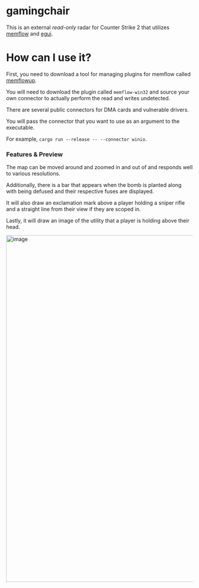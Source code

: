 # gamingchair

This is an external *read-only* radar for Counter Strike 2 that utilizes [memflow](https://github.com/memflow/memflow) and [egui](https://github.com/emilk/egui).

# How can I use it?

First, you need to download a tool for managing plugins for memflow called [memflowup](https://github.com/memflow/memflowup).

You will need to download the plugin called `memflow-win32` and source your own connector to actually perform the read and writes undetected.

There are several public connectors for DMA cards and vulnerable drivers.

You will pass the connector that you want to use as an argument to the executable.

For example, `cargo run --release -- --connector winio`.

### Features & Preview

The map can be moved around and zoomed in and out of and responds well to various resolutions.

Additionally, there is a bar that appears when the bomb is planted along with being defused and their respective fuses are displayed.

It will also draw an exclamation mark above a player holding a sniper rifle and a straight line from their view if they are scoped in.

Lastly, it will draw an image of the utility that a player is holding above their head.

<img width="1261" height="935" alt="image" src="https://github.com/user-attachments/assets/4a4291f6-5e42-4595-856d-07a4d7be0772" />
